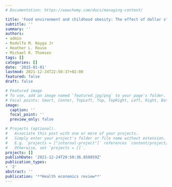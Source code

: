 ```yaml
---
# Documentation: https://wowchemy.com/docs/managing-content/

title: 'Food environment and childhood obesity: The effect of dollar stores'
subtitle: ''
summary: ''
authors:
- admin
- Rodolfo M. Nayga Jr
- Heather L. Rouse
- Michael R. Thomsen
tags: []
categories: []
date: '2015-01-01'
lastmod: 2021-12-24T22:50:37+02:00
featured: false
draft: false

# Featured image
# To use, add an image named `featured.jpg/png` to your page's folder.
# Focal points: Smart, Center, TopLeft, Top, TopRight, Left, Right, BottomLeft, Bottom, BottomRight.
image:
  caption: ''
  focal_point: ''
  preview_only: false

# Projects (optional).
#   Associate this post with one or more of your projects.
#   Simply enter your project's folder or file name without extension.
#   E.g. `projects = ["internal-project"]` references `content/project/deep-learning/index.md`.
#   Otherwise, set `projects = []`.
projects: []
publishDate: '2021-12-24T20:50:36.850859Z'
publication_types:
- '2'
abstract: ''
publication: '**Health economics review**'
---
```

